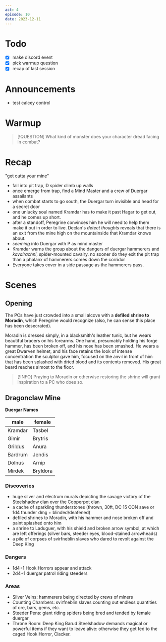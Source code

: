 ```yaml
---
act: 4
episode: 10
date: 2023-12-11
---
```

# Todo
- [x] make discord event
- [x] pick warmup question
- [x] recap of last session
# Announcements
- test calcey control
# Warmup
> [!QUESTION] What kind of monster does your character dread facing in combat?
# Recap
"get outta your mine"
- fall into pit trap, D spider climb up walls
- once emerge from trap, find a Mind Master and a crew of Duergar assailants
- when combat starts to go south, the Duergar turn invisible and head for a secret door
- one unlucky soul named Kramdar has to make it past Hagar to get out, and he comes up short.
- after a standoff, Peregrine convinces him he will need to help them make it out in order to live. Declan's _detect thoughts_ reveals that there is an exit from the mine high on the mountainside that Kramdar knows about.
- _seeming_ into Duergar with P as mind master
- Kramdar warns the group about the dangers of duergar hammerers and _kavalrachni_, spider-mounted cavalry. no sooner do they exit the pit trap than a phalanx of hammerers comes down the corridor
- Everyone takes cover in a side passage as the hammerers pass.
# Scenes
## Opening
The PCs have just crowded into a small alcove with a **defiled shrine to Moradin**, which Peregrine would recognize (also, he can sense this place has been desecrated).

Moradin is dressed simply, in a blacksmith's leather tunic, but he wears beautiful bracers on his forearms. One hand, presumably holding his forge hammer, has been broken off, and his nose has been smashed. He wears a great Dwarven helmet, and his face retains the look of intense concentration the sculptor gave him, focused on the anvil in front of him that has been splashed with dried blood and its contents removed. His great beard reaches almost to the floor.

> [!INFO] Praying to Moradin or otherwise restoring the shrine will grant inspiration to a PC who does so.
## Dragonclaw Mine
**Duergar Names**

|male|female|
|-|-|
|Kramdar|Tasbel|
|Gimir|Brytris|
|Grildus|Anura|
|Bardrum|Jendis|
|Dolnus|Arnip|
|Mirdek|Bryldora|
### Discoveries
- huge silver and electrum murals depicting the savage victory of the Steelshadow clan over the Copperpot clan
- a cache of sparkling thunderstones (thrown, 30ft, DC 15 CON save or 1d4 thunder dmg + blinded/deafened)
- defiled shrines to Moradin, with his hammer and nose broken off and paint splashed onto him
- a shrine to Laduguer, with his shield and broken arrow symbol, at which are left offerings (silver bars, steeder eyes, blood-stained arrowheads)
- a pile of corpses of svirfneblin slaves who dared to revolt against the Deep King
### Dangers
- 1d4+1 Hook Horrors appear and attack
- 2d4+1 duergar patrol riding steeders
### Areas
- Silver Veins: hammerers being directed by crews of miners
- Counting Chambers: svirfneblin slaves counting out endless quantities of ore, bars, gems, etc.
- Steeder Pens: giant riding spiders being bred and tended by female duergar
- Throne Room: Deep King Barud Steelshadow demands magical or powerful items if they want to leave alive: otherwise they get fed to the caged Hook Horror, Clacker.